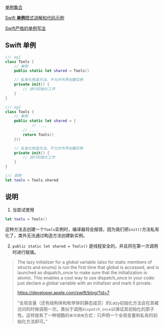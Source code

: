 [单例集合](https://juejin.cn/s/swift%205%20%E5%8D%95%E4%BE%8B)

[Swift **单例**模式讲解和代码示例](https://refactoringguru.cn/design-patterns/singleton/swift/example)

[Swift严格的单例写法](https://www.jianshu.com/p/7c306793f49a)





## Swift 单例

```swift
/// eg1
class Tools {
    // 单例
    public static let shared = Tools()

    // 私有化构造方法，不允许外界创建实例
    private init() {
        // 进行初始化工作
    }
}

/// eg2
class Tools {
    // 单例
    public static let shared = {
    		// ....
      	// ....
      	return Tools()
    }()

    // 私有化构造方法，不允许外界创建实例
    private init() {
        // 进行初始化工作
    }
}

/// 调用
let tools = Tools.shared
```



## 说明

1. 当尝试使用

```swift
let tools = Tools()
```

这种方法去创建一个`Tools`实例时，编译器将会报错，因为我们把`init()`方法私有化了，类外无法通过构造方法创建新实例。

2. `public static let shared = Tools()` 是线程安全的，并且将在第一次调用时进行赋值。

> The lazy initializer for a global variable (also for static members of structs and enums) is run the first time that global is accessed, and is launched as dispatch_once to make sure that the initialization is atomic. This enables a cool way to use dispatch_once in your code: just declare a global variable with an initializer and mark it private.
>
> https://developer.apple.com/swift/blog/?id=7
>
> “全局变量（还有结构体和枚举体的静态成员）的Lazy初始化方法会在其被访问的时候调用一次。类似于调用`dispatch_once`以保证其初始化的原子性。这样就有了一种很酷的`单次调用`方式：只声明一个全局变量和私有的初始化方法即可。”





